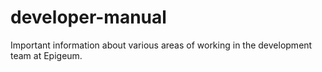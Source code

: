 # developer-manual
Important information about various areas of working in the development team at Epigeum.
